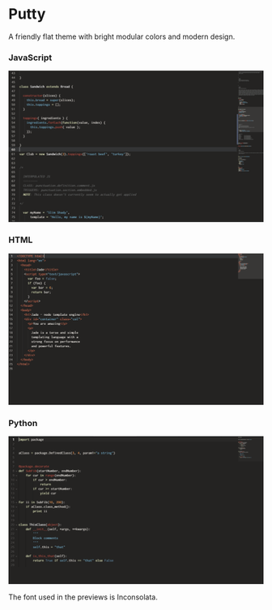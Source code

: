 # Putty

A friendly flat theme with bright modular colors and modern design.

### JavaScript
![A screenshot of your theme](https://raw.githubusercontent.com/protoclex/image-storage/master/Putty-js.PNG)

### HTML
![A screenshot of your theme](https://raw.githubusercontent.com/protoclex/image-storage/master/Putty-html.PNG)

### Python
![A screenshot of your theme](https://raw.githubusercontent.com/protoclex/image-storage/master/Putty-py.PNG)

The font used in the previews is Inconsolata.
